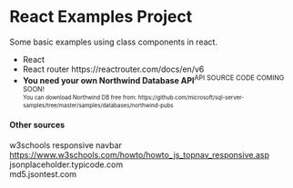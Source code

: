 # React Examples Project

Some basic examples using class components in react.

<div>
<ul>
	<li>React</li>
	<li>React router https://reactrouter.com/docs/en/v6</li>
  <li>
  <b>You need your own Northwind Database API</b><sup>API SOURCE CODE COMING SOON!</sup>
  <br />
  <sup><sub>You can download Northwind DB free from: https://github.com/microsoft/sql-server-samples/tree/master/samples/databases/northwind-pubs </sup></sub>
  </li>
</ul>
</div>

#### Other sources
  w3schools responsive navbar https://www.w3schools.com/howto/howto_js_topnav_responsive.asp
  <br />
  jsonplaceholder.typicode.com
  <br />
  md5.jsontest.com
  <br />
